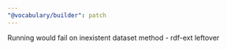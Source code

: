 ```yaml
---
"@vocabulary/builder": patch
---
```


Running would fail on inexistent dataset method - rdf-ext leftover
